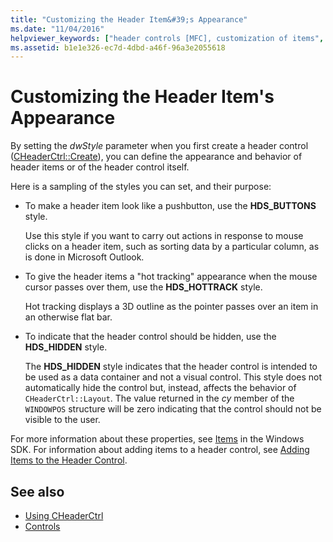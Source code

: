 ```yaml
---
title: "Customizing the Header Item&#39;s Appearance"
ms.date: "11/04/2016"
helpviewer_keywords: ["header controls [MFC], customization of items", "CHeaderCtrl class [MFC], customizing the items", "HDS_ styles"]
ms.assetid: b1e1e326-ec7d-4dbd-a46f-96a3e2055618
---
```

# Customizing the Header Item&#39;s Appearance

By setting the *dwStyle* parameter when you first create a header control ([CHeaderCtrl::Create](../mfc/reference/cheaderctrl-class.md#create)), you can define the appearance and behavior of header items or of the header control itself.

Here is a sampling of the styles you can set, and their purpose:

- To make a header item look like a pushbutton, use the **HDS_BUTTONS** style.

   Use this style if you want to carry out actions in response to mouse clicks on a header item, such as sorting data by a particular column, as is done in Microsoft Outlook.

- To give the header items a "hot tracking" appearance when the mouse cursor passes over them, use the **HDS_HOTTRACK** style.

   Hot tracking displays a 3D outline as the pointer passes over an item in an otherwise flat bar.

- To indicate that the header control should be hidden, use the **HDS_HIDDEN** style.

   The **HDS_HIDDEN** style indicates that the header control is intended to be used as a data container and not a visual control. This style does not automatically hide the control but, instead, affects the behavior of `CHeaderCtrl::Layout`. The value returned in the *cy* member of the `WINDOWPOS` structure will be zero indicating that the control should not be visible to the user.

For more information about these properties, see [Items](/windows/desktop/Controls/header-controls) in the Windows SDK. For information about adding items to a header control, see [Adding Items to the Header Control](../mfc/adding-items-to-the-header-control.md).

## See also

- [Using CHeaderCtrl](../mfc/using-cheaderctrl.md)
- [Controls](../mfc/controls-mfc.md)
